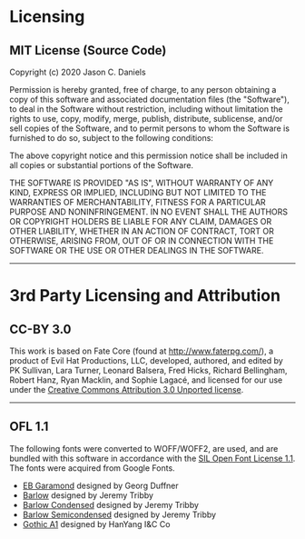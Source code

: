 <div class="page">

# Licensing

## MIT License (Source Code)

Copyright (c) 2020 Jason C. Daniels

Permission is hereby granted, free of charge, to any person obtaining a copy
of this software and associated documentation files (the "Software"), to deal
in the Software without restriction, including without limitation the rights
to use, copy, modify, merge, publish, distribute, sublicense, and/or sell
copies of the Software, and to permit persons to whom the Software is
furnished to do so, subject to the following conditions:

The above copyright notice and this permission notice shall be included in all
copies or substantial portions of the Software.

THE SOFTWARE IS PROVIDED "AS IS", WITHOUT WARRANTY OF ANY KIND, EXPRESS OR
IMPLIED, INCLUDING BUT NOT LIMITED TO THE WARRANTIES OF MERCHANTABILITY,
FITNESS FOR A PARTICULAR PURPOSE AND NONINFRINGEMENT. IN NO EVENT SHALL THE
AUTHORS OR COPYRIGHT HOLDERS BE LIABLE FOR ANY CLAIM, DAMAGES OR OTHER
LIABILITY, WHETHER IN AN ACTION OF CONTRACT, TORT OR OTHERWISE, ARISING FROM,
OUT OF OR IN CONNECTION WITH THE SOFTWARE OR THE USE OR OTHER DEALINGS IN THE
SOFTWARE.

------------------------------------------------------------------------------

# 3rd Party Licensing and Attribution

## CC-BY 3.0

This work is based on Fate Core (found at http://www.faterpg.com/), a 
product of Evil Hat Productions, LLC, developed, authored, and edited by 
PK Sullivan, Lara Turner, Leonard Balsera, Fred Hicks, Richard Bellingham, 
Robert Hanz, Ryan Macklin, and Sophie Lagacé, and licensed for our use under 
the [Creative Commons Attribution 3.0 Unported license](http://creativecommons.org/licenses/by/3.0/).

------------------------------------------------------------------------------

## OFL 1.1

The following fonts were converted to WOFF/WOFF2, are used, and are bundled with this software in accordance with the [SIL Open Font License 1.1](https://scripts.sil.org/cms/scripts/page.php?item_id=OFL_web). The fonts were acquired from Google Fonts.

* [EB Garamond](https://fonts.google.com/specimen/EB+Garamond) designed by Georg Duffner 
* [Barlow](https://fonts.google.com/specimen/Barlow) designed by Jeremy Tribby
* [Barlow Condensed](https://fonts.google.com/specimen/Barlow+Condensed) designed by Jeremy Tribby
* [Barlow Semicondensed](https://fonts.google.com/specimen/Barlow+Semi+Condensed) designed by Jeremy Tribby
* [Gothic A1](https://fonts.google.com/specimen/Gothic+A1) designed by HanYang I&C Co

</div>

<style>
    @import 'About.css';
    @import "../styles/markdown.css";
</style>